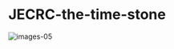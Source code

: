 # JECRC-the-time-stone
![images-05](https://user-images.githubusercontent.com/86593334/123614255-c8d73700-d821-11eb-9498-294c845b9999.png)

